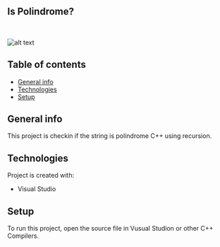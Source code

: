## Is Polindrome?
<br><p> ![alt text](https://img.shields.io/github/languages/code-size/Parad0xF/isPolindrome "Repo size")</p>

## Table of contents
* [General info](#general-info)
* [Technologies](#technologies)
* [Setup](#setup)

## General info
This project is checkin if the string is polindrome C++ using recursion. 
	
## Technologies
Project is created with:
* Visual Studio
	
## Setup
To run this project, open the source file in Vusual Studion or other C++ Compilers. 
